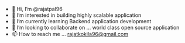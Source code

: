 - 👋 Hi, I’m @rajatpal96
- 👀 I’m interested in building highly scalable application
- 🌱 I’m currently learning Backend application development
- 💞️ I’m looking to collaborate on ... world class open source application
- 📫 How to reach me ... rajatkokila96@gmail.com

<!---
rajatpal96/rajatpal96 is a ✨ special ✨ repository because its `README.md` (this file) appears on your GitHub profile.
You can click the Preview link to take a look at your changes.
--->
